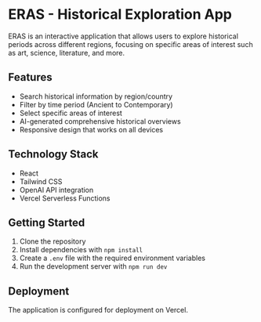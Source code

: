 # ERAS - Historical Exploration App

ERAS is an interactive application that allows users to explore historical periods across different regions, focusing on specific areas of interest such as art, science, literature, and more.

## Features

- Search historical information by region/country
- Filter by time period (Ancient to Contemporary)
- Select specific areas of interest
- AI-generated comprehensive historical overviews
- Responsive design that works on all devices

## Technology Stack

- React
- Tailwind CSS
- OpenAI API integration
- Vercel Serverless Functions

## Getting Started

1. Clone the repository
2. Install dependencies with `npm install`
3. Create a `.env` file with the required environment variables
4. Run the development server with `npm run dev`

## Deployment

The application is configured for deployment on Vercel.